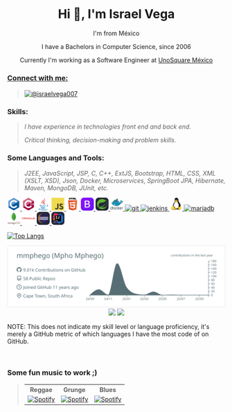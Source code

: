 <h1 align="center">Hi 👋, I'm Israel Vega</h1>
<p align="center">I'm from México</p>
<p align="center">I have a Bachelors in Computer Science, since 2006</p>
<p align="center">Currently I'm working as a Software Engineer at <a href="https://www.unosquare.com/?msclkid=812815d5bbb711ecbf6e796a4bf5b8f0">UnoSquare México</p>

<h3 align="left">Connect with me:</h3>
<blockquote>
	<p align="left">
		<a href="https://twitter.com/@israelvega007" target="blank">
			<img align="center" src="https://raw.githubusercontent.com/rahuldkjain/github-profile-readme-generator/master/src/images/icons/Social/twitter.svg" alt="@israelvega007" height="30" width="30" />
		</a>
	</p>
</blockquote>

<h3 align="left">Skills:</h3>

<blockquote>
	<p align="left"><i>I have experience in technologies front end and back end.</i></p>
	<p align="left"><i>Critical thinking, decision-making and problem skills.</i></p>
</blockquote>

<h3 align="left">Some Languages and Tools:</h3>

<blockquote>
	<p align="left"><i>J2EE, JavaScript,  JSP,  C, C++, ExtJS, Bootstrap, HTML, CSS,  XML (XSLT, XSD),  Json, Docker, Microservices, SpringBoot JPA, Hibernate, Maven, MongoDB, JUnit, etc.</i></p>
</blockquote>

<p align="left">
	<a href="https://www.cprogramming.com/" target="_blank" rel="noreferrer"> 
		<img src="https://raw.githubusercontent.com/devicons/devicon/master/icons/c/c-original.svg" alt="c" width="30" height="30"/> 
	</a> 
	<a href="https://www.w3schools.com/cpp/" target="_blank" rel="noreferrer"> 
		<img  src="https://raw.githubusercontent.com/devicons/devicon/master/icons/cplusplus/cplusplus-original.svg" alt="cplusplus" width="30" height="30"/>
	</a> 
	<a href="https://www.java.com" target="_blank" rel="noreferrer">
		<img src="https://raw.githubusercontent.com/devicons/devicon/master/icons/java/java-original.svg" alt="java" width="30" height="30"/>
	</a>
	<a href="https://developer.mozilla.org/en-US/docs/Web/JavaScript" target="_blank" rel="noreferrer">
		<img src="https://raw.githubusercontent.com/devicons/devicon/master/icons/javascript/javascript-original.svg" alt="javascript" width="30" height="30"/>
	</a>
	<a href="https://www.w3.org/html/" target="_blank" rel="noreferrer">
		<img  src="https://raw.githubusercontent.com/devicons/devicon/master/icons/html5/html5-original-wordmark.svg" alt="html5" width="30" height="30"/>
	</a>
	<a href="https://getbootstrap.com/" target="_blank" rel="noreferrer">
		<img  src="https://raw.githubusercontent.com/tandpfun/skill-icons/a50fa57465e82a1147fa512fb3d64cc5902df578/icons/Bootstrap.svg" alt="bootstrap" width="30" height="30"/>
	</a>
	<a href="https://spring.io/projects/spring-boot" target="_blank" rel="noreferrer">
		<img src="https://raw.githubusercontent.com/tandpfun/skill-icons/a50fa57465e82a1147fa512fb3d64cc5902df578/icons/Spring-Dark.svg" alt="springboot" width="30" height="30"/>
	</a> 
	<a href="https://www.docker.com/" target="_blank" rel="noreferrer">
		<img src="https://raw.githubusercontent.com/devicons/devicon/master/icons/docker/docker-original-wordmark.svg" alt="docker" width="30" height="30"/>
	</a> 
	<a href="https://git-scm.com/" target="_blank" rel="noreferrer">
		<img src="https://www.vectorlogo.zone/logos/git-scm/git-scm-icon.svg" alt="git" width="30" height="30"/>
	</a>
	<a href="https://www.jenkins.io" target="_blank" rel="noreferrer">
		<img src="https://www.vectorlogo.zone/logos/jenkins/jenkins-icon.svg" alt="jenkins" width="30" height="30"/>
	</a>
	<a href="https://www.linux.org/" target="_blank" rel="noreferrer">
		<img src="https://raw.githubusercontent.com/devicons/devicon/master/icons/linux/linux-original.svg" alt="linux" width="30" height="30"/>
	</a>
	<a  href="https://mariadb.org/" target="_blank" rel="noreferrer">
		<img src="https://www.vectorlogo.zone/logos/mariadb/mariadb-icon.svg" alt="mariadb" width="30" height="30"/>
	</a>
	<a href="https://www.mongodb.com/" target="_blank" rel="noreferrer">
	<img src="https://raw.githubusercontent.com/devicons/devicon/master/icons/mongodb/mongodb-original-wordmark.svg" alt="mongodb" width="30" height="30"/>
	</a>
	<a href="https://www.oracle.com/" target="_blank" rel="noreferrer">
		<img src="https://raw.githubusercontent.com/devicons/devicon/master/icons/oracle/oracle-original.svg" alt="oracle" width="30" height="30"/>
	</a>
	<a href="https://www.eclipse.org/" target="_blank" rel="noreferrer">
		<img src="https://raw.githubusercontent.com/tandpfun/skill-icons/a50fa57465e82a1147fa512fb3d64cc5902df578/icons/Eclipse-Dark.svg" alt="eclipse" width="30" height="30"/>
	</a>
	<a href="https://www.jetbrains.com/es-es/idea/" target="_blank" rel="noreferrer">
		<img src="https://raw.githubusercontent.com/tandpfun/skill-icons/a50fa57465e82a1147fa512fb3d64cc5902df578/icons/Idea-Dark.svg" alt="idea" width="30" height="30"/>
	</a>
	
</p>

[![Top Langs](https://github-readme-stats.vercel.app/api/top-langs/?username=IsraelVega77&layout=compact)](https://github.com/IsraelVega77/github-readme-stats)

<p  align="center">
  <img src="https://raw.githubusercontent.com/mmphego/mmphego/master/profile-summary-card-output/default/0-profile-details.svg" alt="github stats"></br>
  <img src="https://raw.githubusercontent.com/mmphego/mmphego/master/profile-summary-card-output/default/1-repos-per-language.svg">
  <img src="https://raw.githubusercontent.com/mmphego/mmphego/master/profile-summary-card-output/default/2-most-commit-language.svg"></br></p>

NOTE: This does not indicate my skill level or language proficiency, it's merely a GitHub metric of which languages I have the most code of on GitHub.

<br>
<h3 align="left">Some fun music to work ;)</h3>
<blockquote>
<table>
  <tr>
    <th>Reggae</th>
    <th>Grunge</th>
    <th>Blues</th>
  </tr>
    <tr>
    <td><a href="https://open.spotify.com/playlist/0ZlQp28eIjlzHPau3aFxjR?si=5963ebd077ea42b2" target="_blank"><img src="https://img.shields.io/badge/Spotify-%231ED760.svg?&style=flat-square&logo=spotify&logoColor=white" alt="Spotify"></a></td>
    <td><a href="https://open.spotify.com/playlist/4QQ4sdcgEVVqH3PaMqLZlC?si=cdddbc5c2e5b4fdd" target="_blank"><img src="https://img.shields.io/badge/Spotify-%231ED760.svg?&style=flat-square&logo=spotify&logoColor=white" alt="Spotify"></a></td>
    <td><a href="https://open.spotify.com/playlist/5eC0BuB9j3g769b7sLKN5L?si=b86bd86c13cf4956" target="_blank"><img src="https://img.shields.io/badge/Spotify-%231ED760.svg?&style=flat-square&logo=spotify&logoColor=white" alt="Spotify"></a></td>
  </tr>
	
</blockquote>
